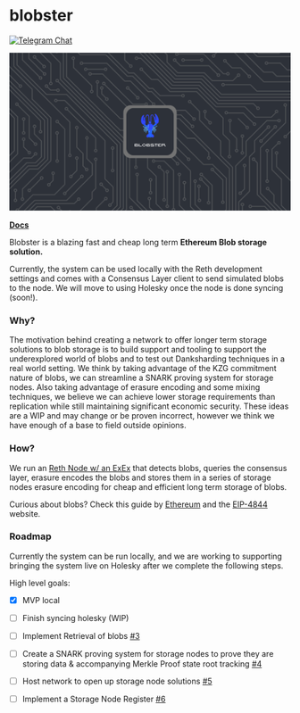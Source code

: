 # blobster

[![Telegram Chat][tg-badge]][tg-url]

![](./assets/blobster_banner.png)

**[Docs](https://alignnetwork.github.io/blobster/quick-start.html)**

[tg-badge]: https://img.shields.io/endpoint?color=neon&logo=telegram&label=chat&url=https%3A%2F%2Ftg.sumanjay.workers.dev%2Falign%5Fblobster

Blobster is a blazing fast and cheap long term **Ethereum Blob storage solution.**

Currently, the system can be used locally with the Reth development settings and comes with a Consensus Layer client to send simulated blobs to the node. We will move to using Holesky once the node is done syncing (soon!).


### Why?

The motivation behind creating a network to offer longer term storage solutions to blob storage is to build support and tooling to support the underexplored world of blobs and to test out Danksharding techniques in a real world setting. We think by taking advantage of the KZG commitment nature of blobs, we can streamline a SNARK proving system for storage nodes. Also taking advantage of erasure encoding and some mixing techniques, we believe we can achieve lower storage requirements than replication while still maintaining significant economic security. These ideas are a WIP and may change or be proven incorrect, however we think we have enough of a base to field outside opinions. 

### How?

We run an [Reth Node w/ an ExEx](https://github.com/paradigmxyz/reth) that detects blobs, queries the consensus layer, erasure encodes the blobs and stores them in a series of storage nodes erasure encoding for cheap and efficient long term storage of blobs.

Curious about blobs? Check this guide by [Ethereum](https://ethereum.org/en/roadmap/danksharding/) and the [EIP-4844](https://www.eip4844.com/) website.

### Roadmap

Currently the system can be run locally, and we are working to supporting bringing the system live on Holesky after we complete the following steps.

High level goals:

- [x] MVP local
- [ ] Finish syncing holesky (WIP)
- [ ] Implement Retrieval of blobs [#3](../../issues/3)
- [ ] Create a SNARK proving system for storage nodes to prove they are storing data & accompanying Merkle Proof state root tracking [#4](../../issues/4)
- [ ] Host network to open up storage node solutions [#5](../../issues/5)
- [ ] Implement a Storage Node Register [#6](../../issues/6)


[tg-badge]: https://img.shields.io/endpoint?color=neon&logo=telegram&label=chat&url=https%3A%2F%2Ftg.sumanjay.workers.dev%2Falign%5Fblobster
[tg-url]: https://t.me/align_blobster

